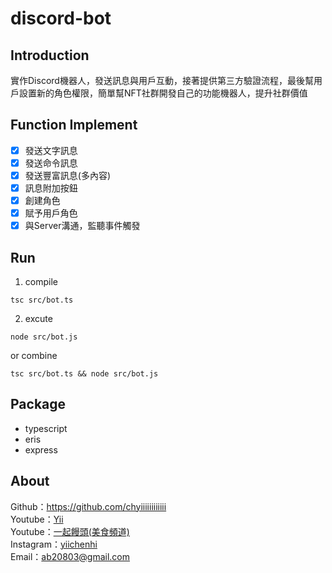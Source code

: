 # discord-bot

## Introduction
實作Discord機器人，發送訊息與用戶互動，接著提供第三方驗證流程，最後幫用戶設置新的角色權限，簡單幫NFT社群開發自己的功能機器人，提升社群價值

## Function Implement
- [x] 發送文字訊息
- [x] 發送命令訊息
- [x] 發送豐富訊息(多內容)
- [x] 訊息附加按鈕
- [x] 創建角色
- [x] 賦予用戶角色
- [x] 與Server溝通，監聽事件觸發

## Run

1. compile

```
tsc src/bot.ts
```

2. excute

```
node src/bot.js
```

or combine

```
tsc src/bot.ts && node src/bot.js
```
## Package
- typescript
- eris
- express

## About

Github：https://github.com/chyiiiiiiiiiiii<br>
Youtube：[Yii](https://www.youtube.com/user/a22601807/videos)<br>
Youtube：[一起饅頭(美食頻道)](https://www.youtube.com/channel/UC8-CcCmlIhIGcs9pdxx_BSw/videos])<br>
Instagram：[yiichenhi](https://www.instagram.com/yiichenhi/)<br>
Email：ab20803@gmail.com<br>
